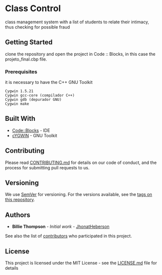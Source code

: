# Class Control

class management system with a list of students to relate their intimacy, thus checking for possible fraud

## Getting Started

clone the repository and open the project in Code :: Blocks, in this case the projeto_final.cbp file. 

### Prerequisites

it is necessary to have the C++ GNU Toolkit

```
Cygwin 1.5.21
Cygwin gcc-core (compilador C++) 
Cygwin gdb (depurador GNU)
Cygwin make 
```

## Built With

* [Code::Blocks](http://www.codeblocks.org/) - IDE
* [cYGWIN](https://www.cygwin.com/) - 
GNU Toolkit


## Contributing

Please read [CONTRIBUTING.md](https://gist.github.com/jhonatheberson/Class-control/CONTRIBUTING.md) for details on our code of conduct, and the process for submitting pull requests to us.

## Versioning

We use [SemVer](http://semver.org/) for versioning. For the versions available, see the [tags on this repository](https://github.com/your/project/tags). 

## Authors

* **Billie Thompson** - *Initial work* - [JhonatHeberson](https://github.com/jhonatheberson/)

See also the list of [contributors](https://github.com/jhonatheberson/Class-control/contributors) who participated in this project.

## License

This project is licensed under the MIT License - see the [LICENSE.md](LICENSE.md) file for details
